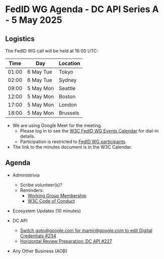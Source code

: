 # FedID WG Agenda - DC API Series A - 5 May 2025

## Logistics

The FedID WG call will be held at 16:00 UTC:

| Time         | Day    | Location      |
| ------------ | ------ | ------------- |
| 01:00 | 6 May Tue | Tokyo         |
| 02:00 | 6 May Tue | Sydney        |
| 09:00 | 5 May Mon | Seattle       |
| 12:00 | 5 May Mon | Boston        |
| 17:00 | 5 May Mon | London        |
| 18:00 | 5 May Mon | Brussels      |


* We are using Google Meet for the meeting.
    * Please log in to see the [W3C FedID WG Events Calendar](https://www.w3.org/groups/wg/fedid/calendar/) for dial-in details. 
    * Participation is restricted to [FedID WG participants](https://www.w3.org/groups/wg/fedid/participants/).
* The link to the minutes document is in the W3C Calendar. 

## Agenda

* Administrivia
  * Scribe volunteer(s)?
  * Reminders: 
     * [Working Group Membership](https://www.w3.org/groups/wg/fedid/)
     * [W3C Code of Conduct](https://www.w3.org/policies/code-of-conduct/)

* Ecosystem Updates (10 minutes)
     
* DC API
   * [Switch goto@google.com for mamir@google.com to edit Digital Credentials #234](https://github.com/w3c-fedid/digital-credentials/pull/234)
   * [Horizontal Review Preparation: DC API #227](https://github.com/w3c-fedid/digital-credentials/issues/227)


* Any Other Business (AOB)